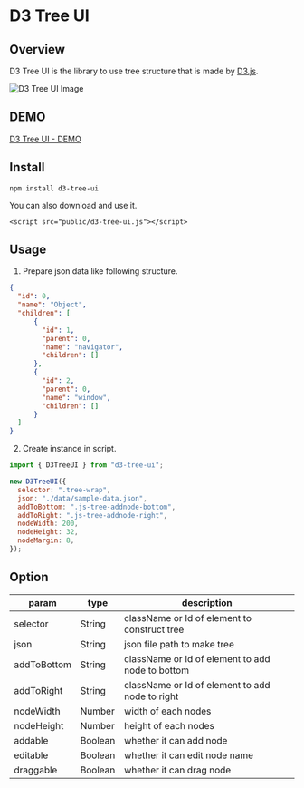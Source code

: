 # D3 Tree UI

## Overview

D3 Tree UI is the library to use tree structure that is made by [D3.js](https://d3js.org/).

<img src="https://github.com/masaki-ohsumi/d3-tree-ui/blob/develop/.doc/d3-tree-ui-image.png" alt="D3 Tree UI Image">

## DEMO

[D3 Tree UI - DEMO](https://d3-tree-ui.web.app/)

## Install

```
npm install d3-tree-ui
```

You can also download and use it.

```
<script src="public/d3-tree-ui.js"></script>
```

## Usage

1. Prepare json data like following structure.

```json:sample-data.json
{
  "id": 0,
  "name": "Object",
  "children": [
      {
        "id": 1,
        "parent": 0,
        "name": "navigator",
        "children": []
      },
      {
        "id": 2,
        "parent": 0,
        "name": "window",
        "children": []
      }
  ]
}
```

2. Create instance in script.

```js:sample.js
import { D3TreeUI } from "d3-tree-ui";

new D3TreeUI({
  selector: ".tree-wrap",
  json: "./data/sample-data.json",
  addToBottom: ".js-tree-addnode-bottom",
  addToRight: ".js-tree-addnode-right",
  nodeWidth: 200,
  nodeHeight: 32,
  nodeMargin: 8,
});
```

## Option

| param       | type    | description                                      |
| ----------- | ------- | ------------------------------------------------ |
| selector    | String  | className or Id of element to construct tree     |
| json        | String  | json file path to make tree                      |
| addToBottom | String  | className or Id of element to add node to bottom |
| addToRight  | String  | className or Id of element to add node to right  |
| nodeWidth   | Number  | width of each nodes                              |
| nodeHeight  | Number  | height of each nodes                             |
| addable     | Boolean | whether it can add node                          |
| editable    | Boolean | whether it can edit node name                    |
| draggable   | Boolean | whether it can drag node                         |
